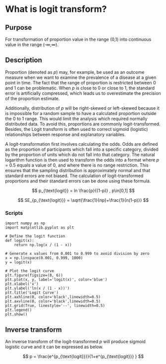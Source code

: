 # What is logit transform?

## Purpose
For transformation of proportion value in the range (0,1) into continuous value in the range (‑∞,∞).

## Description
Proportion (denoted as *p*) may, for example, be used as an outcome measure when we want to examine the prevalence of a disease at a given point in time. The fact that the range of proportion is restricted between 0 and 1 can be problematic. When *p* is close to 0 or close to 1, the standard error is artificially compressed, which leads us to overestimate the precision of the proportion estimate.

Additionally, distribution of *p* will be right-skewed or left-skewed because it is impossible for a random sample to have a calculated proportion outside the 0 to 1 range. This would limit the analysis which required normally distributed data. To avoid this, proportions are commonly logit-transformed. Besides, the Logit transform is often used to correct sigmoid (logistic) relationships between response and explanatory variables.

A logit-transformation first involves calculating the odds. Odds are defined as the proportion of participants which fall into a specific category, divided by the proportion of units which do not fall into that category. The natural logarithm function  is then used to transform the odds into a format where *p* = 0.5 equals a value of 0, and where there is no range restriction. This ensures that the sampling distribution is approximately normal and that standard errors are not biased. The calculation of logit-transformed proportions and their standard errors can be done using these formula.

$$
p_{\text{logit}} = ln \frac{p}{(1-p)}  ,  p\in[0,1]
$$

$$
SE_{p_{\text{logit}}} = \sqrt{\frac{1}{np}+\frac{1}{n(1-p)}}
$$

### Scripts
```
import numpy as np
import matplotlib.pyplot as plt

# Define the logit function
def logit(x):
    return np.log(x / (1 - x))

# Generate x values from 0.001 to 0.999 to avoid division by zero
x = np.linspace(0.001, 0.999, 1000)
y = logit(x)

# Plot the logit curve
plt.figure(figsize=(8, 6))
plt.plot(x, y, label='logit(x)', color='blue')
plt.xlabel('x')
plt.ylabel('ln(x / (1 - x))')
plt.title('Logit Curve')
plt.axhline(0, color='black',linewidth=0.5)
plt.axvline(0, color='black',linewidth=0.5)
plt.grid(True, linestyle='--', linewidth=0.5)
plt.legend()
plt.show()
```

## Inverse transform
An inverse transform of the logit-transformed *p* will produce sigmoid logistic curve and it can be expressed as below.

$$
p = \frac{e^{p_{\text{logit}}}}{1+e^{p_{\text{logit}}} }
$$
